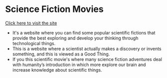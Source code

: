 # Science Fiction Movies

[Click here to visit the site](https://science-fiction-movies.netlify.app/)

- It's a website where you can find some popular scientific fictions that provide the best exploring and develop your thinking through technological things.
- This is a website where a scientist actually makes a discovery or invents something, and this is viewed as a Good Thing.
- If you this scientific movie's where many science fiction adventures deal with humanity’s introduction in which more explore our brain and increase knowledge about scientific things.